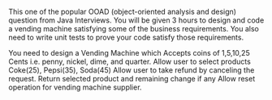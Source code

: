 This one of the popular OOAD (object-oriented analysis and design) question from Java Interviews. You will be given 3 hours to design and code a vending machine satisfying some of the business requirements. You also need to write unit tests to prove your code satisfy those requirements.

You need to design a Vending Machine which
 Accepts coins of 1,5,10,25 Cents i.e. penny, nickel, dime, and quarter.
 Allow user to select products Coke(25), Pepsi(35), Soda(45)
 Allow user to take refund by canceling the request.
 Return selected product and remaining change if any
 Allow reset operation for vending machine supplier.

